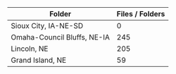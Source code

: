 | Folder                      |   Files / Folders |
|-----------------------------|-------------------|
| Sioux City, IA-NE-SD        |                 0 |
| Omaha-Council Bluffs, NE-IA |               245 |
| Lincoln, NE                 |               205 |
| Grand Island, NE            |                59 |